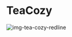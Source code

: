 # TeaCozy
![img-tea-cozy-redline](https://user-images.githubusercontent.com/74394547/174116266-a99044cd-a008-40f7-ae5a-8da9e5ccc262.jpg)
